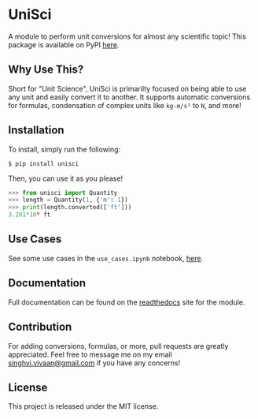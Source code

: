 # UniSci
A module to perform unit conversions for almost any scientific topic! This package is available on PyPI [here](https://pypi.org/project/unisci/).

## Why Use This?
Short for "Unit Science", UniSci is primarilty focused on being able to use any unit and easily convert it to another. It supports automatic conversions for formulas, condensation of complex units like `kg-m/s²` to `N`, and more!

## Installation 
To install, simply run the following:
```
$ pip install unisci
```

Then, you can use it as you please!
```python
>>> from unisci import Quantity
>>> length = Quantity(1, {'m': 1})
>>> print(length.converted(['ft']))
3.281*10⁰ ft
```

## Use Cases
See some use cases in the `use_cases.ipynb` notebook, [here](https://github.com/vivaansinghvi07/conversions/blob/main/use_cases.ipynb).

## Documentation
Full documentation can be found on the [readthedocs](https://unisci.readthedocs.io/en/latest/index.html) site for the module.

## Contribution
For adding conversions, formulas, or more, pull requests are greatly appreciated. Feel free to message me on my email singhvi.vivaan@gmail.com if you have any concerns!

## License
This project is released under the MIT license.